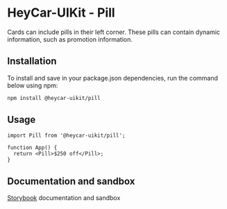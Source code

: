 # HeyCar-UIKit - Pill

Cards can include pills in their left corner. These pills can contain dynamic information, such as promotion information.

## Installation

To install and save in your package.json dependencies, run the command below using npm:

```bash
npm install @heycar-uikit/pill
```

## Usage

```tsx
import Pill from '@heycar-uikit/pill';

function App() {
  return <Pill>$250 off</Pill>;
}
```

## Documentation and sandbox

[Storybook](https://hey-car.github.io/heycar-uikit/main/?path=/docs/components-molecules-pill--pill) documentation and sandbox
